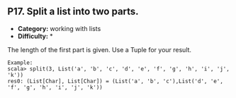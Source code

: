 ## P17. Split a list into two parts.

- **Category:** working with lists
- **Difficulty:** *

The length of the first part is given. Use a Tuple for your result.

```
Example:
scala> split(3, List('a', 'b', 'c', 'd', 'e', 'f', 'g', 'h', 'i', 'j', 'k'))
res0: (List[Char], List[Char]) = (List('a', 'b', 'c'),List('d', 'e', 'f', 'g', 'h', 'i', 'j', 'k'))
```
